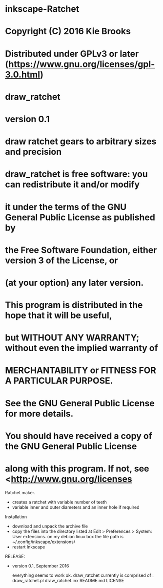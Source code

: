 # inkscape-Ratchet
#
# Copyright (C) 2016 Kie Brooks
# Distributed under GPLv3 or later (https://www.gnu.org/licenses/gpl-3.0.html)
#
# draw_ratchet
# version 0.1
# draw ratchet gears to arbitrary sizes and precision
#
#    draw_ratchet is free software: you can redistribute it and/or modify
#    it under the terms of the GNU General Public License as published by
#    the Free Software Foundation, either version 3 of the License, or
#    (at your option) any later version.
#
#    This program is distributed in the hope that it will be useful,
#    but WITHOUT ANY WARRANTY; without even the implied warranty of
#    MERCHANTABILITY or FITNESS FOR A PARTICULAR PURPOSE.
#    See the GNU General Public License for more details.
#
#    You should have received a copy of the GNU General Public License
#    along with this program.  If not, see <http://www.gnu.org/licenses

Ratchet maker.
- creates a ratchet with variable number of teeth
- variable inner and outer diameters and an inner hole if required

Installation
- download and unpack the archive file
- copy the files into the directory listed at Edit > Preferences > System: User extensions.
  on my debian linux box the file path is ~/.config/inkscape/extensions/
- restart Inkscape

RELEASE:

- version 0.1, September 2016

  everything seems to work ok.
  draw_ratchet currently is comprised of :
    draw_ratchet.pl
    draw_ratchet.inx
    README.md
    LICENSE
